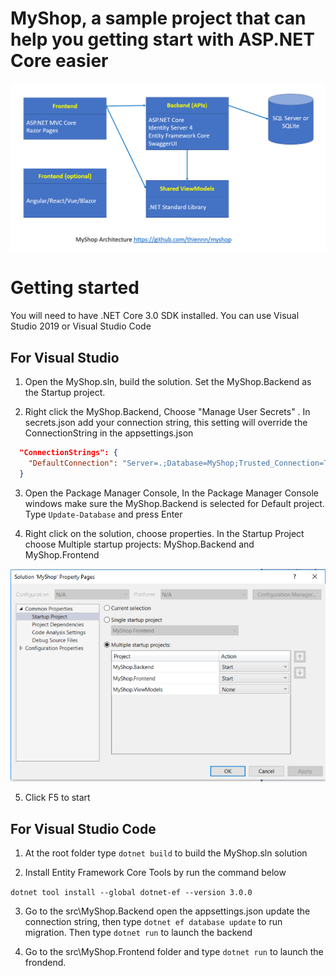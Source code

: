 # MyShop, a sample project that can help you getting start with ASP.NET Core easier

![My Shop Architecture](img/myshop.png)

# Getting started

You will need to have .NET Core 3.0 SDK installed. You can use Visual Studio 2019 or Visual Studio Code

## For Visual Studio

1. Open the MyShop.sln, build the solution. Set the MyShop.Backend as the Startup project.

2. Right click the MyShop.Backend, Choose "Manage User Secrets"
. In secrets.json add your connection string, this setting will override the ConnectionString in the appsettings.json

```json
  "ConnectionStrings": {
    "DefaultConnection": "Server=.;Database=MyShop;Trusted_Connection=True;MultipleActiveResultSets=true"
  }
```

3. Open the Package Manager Console, In the Package Manager Console windows make sure the MyShop.Backend is selected for Default project. Type `Update-Database` and press Enter

4. Right click on the solution, choose properties. In the Startup Project choose Multiple startup projects: MyShop.Backend and MyShop.Frontend

![](img/startup.png)

5. Click F5 to start

## For Visual Studio Code

1. At the root folder type `dotnet build` to build the MyShop.sln solution

2. Install Entity Framework Core Tools by run the command below

`dotnet tool install --global dotnet-ef --version 3.0.0`

3. Go to the src\MyShop.Backend open the appsettings.json update the connection string, then type `dotnet ef database update` to run migration. Then type `dotnet run` to launch the backend

4. Go to the src\MyShop.Frontend folder and type `dotnet run` to launch the frondend.